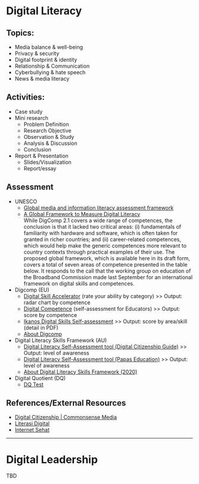 # Digital Literacy

## Topics:
- Media balance & well-being
- Privacy & security
- Digital footprint & identity
- Relationship & Communication
- Cyberbullying & hate speech
- News & media literacy

## Activities:
- Case study
- Mini research
	- Problem Definition
	- Research Objective
	- Observation & Study
	- Analysis & Discussion
	- Conclusion
- Report & Presentation
	- Slides/Visualization
	- Report/essay

## Assessment
- UNESCO
	- [Global media and information literacy assessment framework](http://www.unesco.org/new/en/communication-and-information/resources/publications-and-communication-materials/publications/full-list/global-media-and-information-literacy-assessment-framework/)  
	- [A Global Framework to Measure Digital Literacy](http://uis.unesco.org/en/blog/global-framework-measure-digital-literacy)  
	While DigComp 2.1 covers a wide range of competences, the conclusion is that it lacked two critical areas: (i) fundamentals of familiarity with hardware and software, which is often taken for granted in richer countries; and (ii) career-related competences, which would help make the generic competences more relevant to country contexts through practical examples of their use. The proposed global framework, which is available here in its draft form, covers a total of seven areas of competence presented in the table below. It responds to the call that the working group on education of the Broadband Commission made last September for an international framework on digital skills and competences.
- Digcomp (EU)
	- [Digital Skill Accelerator](https://www.digitalskillsaccelerator.eu/learning-portal/online-self-assessment-tool/) (rate your ability by category) >> Output: radar chart by competence
	- [Digital Competence](http://www.digcomptest.eu/index.php?pg=competenciasDigitais) (self-assessment for Educators) >> Output: score by competence
	- [Ikanos Digital Skills Self-assessment](https://ikanos.eus/en/ikanos-model/audit/ikanos-test/) >> Output: score by area/skill (detail in PDF)
	- [About Digcomp](https://ec.europa.eu/jrc/en/digcomp)
- Digital Literacy Skills Framework (AU)
	- [Digital Literacy Self-Assessment tool (Digital Citizenship Guide)](https://thinkspace.csu.edu.au/digitalcitizenshipguideetl523/digital-literacy-self-assessment-tool/) >> Output: level of awareness
	- [Digital Literacy Self-Assessment tool (Papas Education)](https://papaseducation.com/digital-literacy-self-assessment-tool/) >> Output: level of awareness
	- [About Digital Literacy Skills Framework (2020)](https://thinkspace.csu.edu.au/digitalcitizenshipguideetl523/digital-literacy/frameworks/)
- Digital Quotient (DQ)
	- [DQ Test](https://www.dqtest.org/)

## References/External Resources
- [Digital Citizenship | Commonsense Media](https://www.commonsense.org/education/digital-citizenship)
- [Literasi Digital](http://literasidigital.id/)
- [Internet Sehat](http://internetsehat.id/)
  
---

# Digital Leadership
TBD
  

